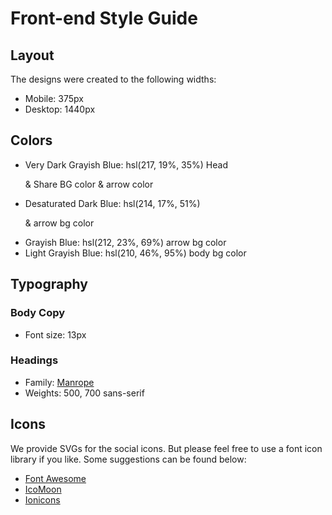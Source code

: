 # Front-end Style Guide

## Layout

The designs were created to the following widths:

- Mobile: 375px
- Desktop: 1440px

## Colors

- Very Dark Grayish Blue: hsl(217, 19%, 35%) Head <p> & Share BG color & arrow color
- Desaturated Dark Blue: hsl(214, 17%, 51%)<p> & arrow bg color
- Grayish Blue: hsl(212, 23%, 69%) arrow bg color
- Light Grayish Blue: hsl(210, 46%, 95%) body bg color

## Typography

### Body Copy

- Font size: 13px

### Headings

- Family: [Manrope](https://fonts.google.com/specimen/Manrope)
- Weights: 500, 700 sans-serif

## Icons

We provide SVGs for the social icons. But please feel free to use a font icon library if you like. Some suggestions can be found below:

- [Font Awesome](https://fontawesome.com)
- [IcoMoon](https://icomoon.io)
- [Ionicons](https://ionicons.com)